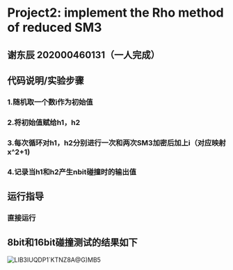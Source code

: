 # Project2: implement the Rho method of reduced SM3
## 谢东辰 202000460131（一人完成）
## 代码说明/实验步骤
### 1.随机取一个数i作为初始值
### 2.将初始值赋给h1，h2
### 3.每次循环对h1，h2分别进行一次和两次SM3加密后加上i（对应映射x^2+1)
### 4.记录当h1和h2产生nbit碰撞时的输出值
## 运行指导
### 直接运行
## 8bit和16bit碰撞测试的结果如下
![LIB3IUQDP1`KTNZ8A@G)MB5](https://user-images.githubusercontent.com/109883893/181028820-99b2f5a1-09ae-41c8-b8b8-a5bb75383322.png)

